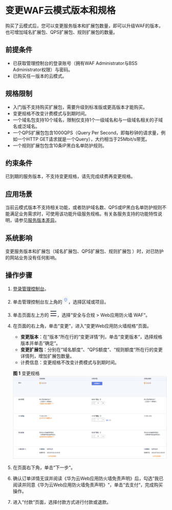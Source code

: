 # 变更WAF云模式版本和规格<a name="waf_01_0114"></a>

购买了云模式后，您可以变更服务版本和扩展包数量，即可以升级WAF的版本，也可增加域名扩展包、QPS扩展包、规则扩展包的数量。

## 前提条件<a name="zh-cn_topic_0110861184_section7589131823020"></a>

-   已获取管理控制台的登录账号（拥有WAF Administrator与BSS Administrator权限）与密码。
-   已购买任一版本的云模式。

## 规格限制<a name="section1089265516910"></a>

-   入门版不支持购买扩展包，需要升级到标准版或更高版本才能购买。
-   变更规格不改变计费模式与到期时间。
-   一个域名包支持10个域名，限制仅支持1个一级域名和与一级域名相关的子域名或泛域名。
-   一个QPS扩展包包含1000QPS（Query Per Second，即每秒钟的请求量，例如一个HTTP GET请求就是一个Query），大约相当于25Mbit/s带宽。
-   一个规则扩展包包含10条IP黑白名单防护规则。

## 约束条件<a name="section3251174120107"></a>

已到期的服务版本，不支持变更规格，请先完成续费再变更规格。

## 应用场景<a name="section3885420126"></a>

当前云模式版本不支持相关功能，或者防护域名数、QPS或IP黑白名单防护规则不能满足业务需求时，可使用该功能升级服务规格。有关各服务支持的功能特性说明，请参见[服务版本差异](https://support.huaweicloud.com/productdesc-waf/waf_01_0106.html)。

## 系统影响<a name="section1899771219265"></a>

变更服务版本和扩展包（域名扩展包、QPS扩展包、规则扩展包 ）时，对已防护的网站业务没有任何影响。

## 操作步骤<a name="section149979411"></a>

1.  [登录管理控制台](https://console.huaweicloud.com/?locale=zh-cn)。
2.  单击管理控制台左上角的![](figures/icon-region-2.jpg)，选择区域或项目。
3.  单击页面左上方的![](figures/icon-Service-3.png)，选择“安全与合规  \>  Web应用防火墙 WAF“。
4.  在页面的右上角，单击“变更“，进入“变更Web应用防火墙规格“页面。

    -   **变更版本**：在“版本“所在行的“变更详情“列，单击“变更版本“，选择规格版本并单击“确定“。
    -   **变更扩展包**：分别在“域名额度“、“QPS额度“、“规则额度“所在行的变更详情列，增加扩展包数量。
    -   计费信息：变更规格不改变计费模式与到期时间。

    **图 1**  变更规格<a name="fig165602321318"></a>  
    ![](figures/变更规格.png "变更规格")

5.  在页面右下角，单击“下一步“。
6.  确认订单详情无误并阅读《华为云Web应用防火墙免责声明》后，勾选“我已阅读并同意《华为云Web应用防火墙免责声明》“，单击“去支付“，完成购买操作。
7.  进入“付款“页面，选择付款方式进行付款或退款。

